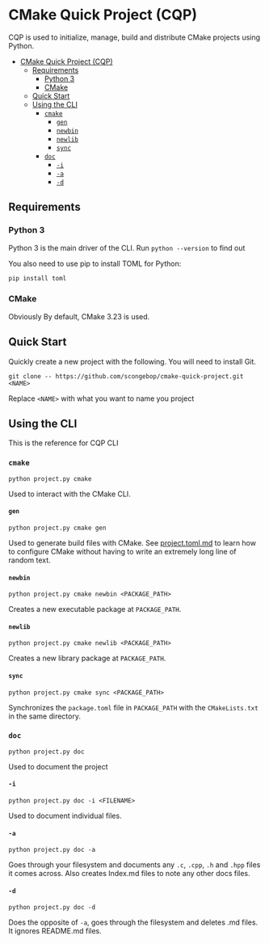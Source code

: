 # CMake Quick Project (CQP)

CQP is used to initialize, manage, build and distribute CMake projects using Python.
- [CMake Quick Project (CQP)](#cmake-quick-project-cqp)
	- [Requirements](#requirements)
		- [Python 3](#python-3)
		- [CMake](#cmake)
	- [Quick Start](#quick-start)
	- [Using the CLI](#using-the-cli)
		- [`cmake`](#cmake-1)
			- [`gen`](#gen)
			- [`newbin`](#newbin)
			- [`newlib`](#newlib)
			- [`sync`](#sync)
		- [`doc`](#doc)
			- [`-i`](#-i)
			- [`-a`](#-a)
			- [`-d`](#-d)

## Requirements

### Python 3
Python 3 is the main driver of the CLI.
Run `python --version` to find out 

You also need to use pip to install TOML for Python:
```cmd
pip install toml
```

### CMake
Obviously
By default, CMake 3.23 is used.

## Quick Start
Quickly create a new project with the following.
You will need to install Git.
```
git clone -- https://github.com/scongebop/cmake-quick-project.git <NAME>
```

Replace `<NAME>` with what you want to name you project

## Using the CLI
This is the reference for CQP CLI
### `cmake`
```
python project.py cmake
```
Used to interact with the CMake CLI.
#### `gen`
```
python project.py cmake gen
```
Used to generate build files with CMake.
See [project.toml.md](project.toml.md) to learn how to configure CMake without having to write an extremely long line of random text.

#### `newbin`
```
python project.py cmake newbin <PACKAGE_PATH>
```
Creates a new executable package at `PACKAGE_PATH`.

#### `newlib`
```
python project.py cmake newlib <PACKAGE_PATH>
```
Creates a new library package at `PACKAGE_PATH`.

#### `sync`
```
python project.py cmake sync <PACKAGE_PATH>
```
Synchronizes the `package.toml` file in `PACKAGE_PATH` with the `CMakeLists.txt` in the same directory.

### `doc`
```
python project.py doc
```
Used to document the project

#### `-i`
```
python project.py doc -i <FILENAME>
```
Used to document individual files.

#### `-a`
```
python project.py doc -a
```
Goes through your filesystem and documents any `.c`, `.cpp`, `.h` and `.hpp` files it comes across.
Also creates Index.md files to note any other docs files.

#### `-d`
```
python project.py doc -d
```

Does the opposite of `-a`, goes through the filesystem and deletes .md files.
It ignores README.md files.